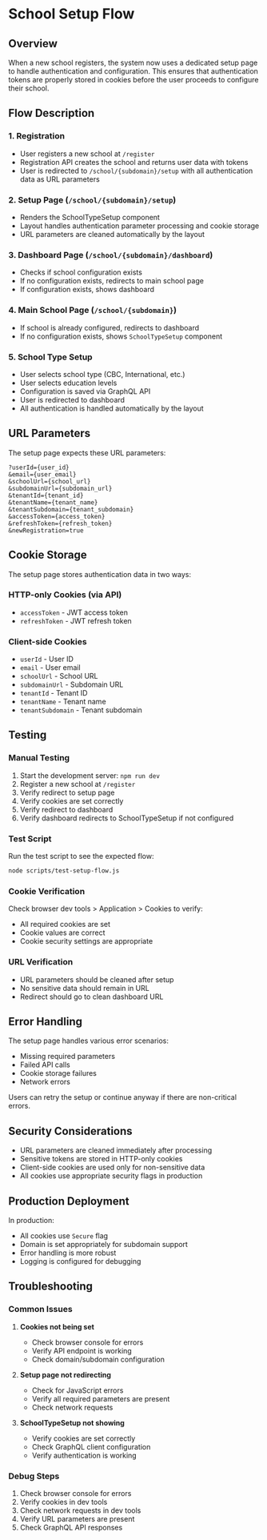 # School Setup Flow

## Overview

When a new school registers, the system now uses a dedicated setup page to handle authentication and configuration. This ensures that authentication tokens are properly stored in cookies before the user proceeds to configure their school.

## Flow Description

### 1. Registration
- User registers a new school at `/register`
- Registration API creates the school and returns user data with tokens
- User is redirected to `/school/{subdomain}/setup` with all authentication data as URL parameters

### 2. Setup Page (`/school/{subdomain}/setup`)
- Renders the SchoolTypeSetup component
- Layout handles authentication parameter processing and cookie storage
- URL parameters are cleaned automatically by the layout

### 3. Dashboard Page (`/school/{subdomain}/dashboard`)
- Checks if school configuration exists
- If no configuration exists, redirects to main school page
- If configuration exists, shows dashboard

### 4. Main School Page (`/school/{subdomain}`)
- If school is already configured, redirects to dashboard
- If no configuration exists, shows `SchoolTypeSetup` component

### 5. School Type Setup
- User selects school type (CBC, International, etc.)
- User selects education levels
- Configuration is saved via GraphQL API
- User is redirected to dashboard
- All authentication is handled automatically by the layout

## URL Parameters

The setup page expects these URL parameters:

```
?userId={user_id}
&email={user_email}
&schoolUrl={school_url}
&subdomainUrl={subdomain_url}
&tenantId={tenant_id}
&tenantName={tenant_name}
&tenantSubdomain={tenant_subdomain}
&accessToken={access_token}
&refreshToken={refresh_token}
&newRegistration=true
```

## Cookie Storage

The setup page stores authentication data in two ways:

### HTTP-only Cookies (via API)
- `accessToken` - JWT access token
- `refreshToken` - JWT refresh token

### Client-side Cookies
- `userId` - User ID
- `email` - User email
- `schoolUrl` - School URL
- `subdomainUrl` - Subdomain URL
- `tenantId` - Tenant ID
- `tenantName` - Tenant name
- `tenantSubdomain` - Tenant subdomain

## Testing

### Manual Testing
1. Start the development server: `npm run dev`
2. Register a new school at `/register`
3. Verify redirect to setup page
4. Verify cookies are set correctly
5. Verify redirect to dashboard
6. Verify dashboard redirects to SchoolTypeSetup if not configured

### Test Script
Run the test script to see the expected flow:

```bash
node scripts/test-setup-flow.js
```

### Cookie Verification
Check browser dev tools > Application > Cookies to verify:
- All required cookies are set
- Cookie values are correct
- Cookie security settings are appropriate

### URL Verification
- URL parameters should be cleaned after setup
- No sensitive data should remain in URL
- Redirect should go to clean dashboard URL

## Error Handling

The setup page handles various error scenarios:

- Missing required parameters
- Failed API calls
- Cookie storage failures
- Network errors

Users can retry the setup or continue anyway if there are non-critical errors.

## Security Considerations

- URL parameters are cleaned immediately after processing
- Sensitive tokens are stored in HTTP-only cookies
- Client-side cookies are used only for non-sensitive data
- All cookies use appropriate security flags in production

## Production Deployment

In production:
- All cookies use `Secure` flag
- Domain is set appropriately for subdomain support
- Error handling is more robust
- Logging is configured for debugging

## Troubleshooting

### Common Issues

1. **Cookies not being set**
   - Check browser console for errors
   - Verify API endpoint is working
   - Check domain/subdomain configuration

2. **Setup page not redirecting**
   - Check for JavaScript errors
   - Verify all required parameters are present
   - Check network requests

3. **SchoolTypeSetup not showing**
   - Verify cookies are set correctly
   - Check GraphQL client configuration
   - Verify authentication is working

### Debug Steps

1. Check browser console for errors
2. Verify cookies in dev tools
3. Check network requests in dev tools
4. Verify URL parameters are present
5. Check GraphQL API responses 